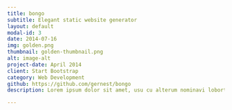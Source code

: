 ```yaml
---
title: bongo
subtitle: Elegant static website generator
layout: default
modal-id: 3
date: 2014-07-16
img: golden.png
thumbnail: golden-thumbnail.png
alt: image-alt
project-date: April 2014
client: Start Bootstrap
category: Web Development
github: https://github.com/gernest/bongo
description: Lorem ipsum dolor sit amet, usu cu alterum nominavi lobortis. At duo novum diceret. Tantas apeirian vix et, usu sanctus postulant inciderint ut, populo diceret necessitatibus in vim. Cu eum dicam feugiat noluisse.

---
```

